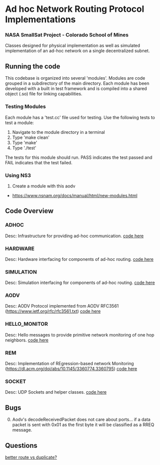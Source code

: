 # Ad hoc Network Routing Protocol Implementations

### NASA SmallSat Project - Colorado School of Mines

Classes designed for physical implementation as well as simulated implementation of an ad-hoc network on a single decentralized subnet.

## Running the code

This codebase is organized into several 'modules'. Modules are code grouped in a subdirectory of the main directory. Each module has been developed with a built in test framework and is compiled into a shared object (.so) file for linking capabilities. 

### Testing Modules

Each module has a 'test.cc' file used for testing. Use the following tests to test a module: 

1. Navigate to the module directory in a terminal
2. Type 'make clean'
3. Type 'make'
4. Type './test'

The tests for this module should run. PASS indicates the test passed and FAIL indicates that the test failed. 

### Using NS3

1. Create a module with this aodv
  - https://www.nsnam.org/docs/manual/html/new-modules.html

## Code Overview

### ADHOC

Desc: Infrastructure for providing ad-hoc communication. 
[code here](adhoc)

### HARDWARE

Desc: Hardware interfacing for components of ad-hoc routing.
[code here](hardware)

### SIMULATION

Desc: Simulation interfacing for components of ad-hoc routing.
[code here](simulation)

### AODV 

Desc: AODV Protocol implemented from AODV RFC3561 (https://www.ietf.org/rfc/rfc3561.txt)
[code here](aodv)

### HELLO_MONITOR

Desc: Hello messages to provide primitive network monitoring of one hop neighbors. 
[code here](hello_monitor)

### REM

Desc: Implementation of REgression-based network Monitoring (https://dl.acm.org/doi/abs/10.1145/3360774.3360795)
[code here](rem)

### SOCKET

Desc: UDP Sockets and helper classes. 
[code here](socket)

## Bugs

0. Aodv's decodeReceivedPacket does not care about ports... if a data packet is sent with 0x01 as the first byte it will be classified as a RREQ message. 

## Questions
[better route vs duplicate?](aodv/aodv_rreq.cc:57)
